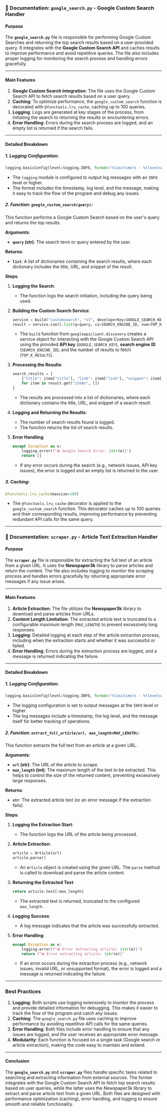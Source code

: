 ### **📄 Documentation: `google_search.py` - Google Custom Search Handler**

#### **Purpose**
The **`google_search.py`** file is responsible for performing Google Custom Searches and returning the top search results based on a user-provided query. It integrates with the **Google Custom Search API** and caches results to improve performance and avoid repetitive queries. The file also includes proper logging for monitoring the search process and handling errors gracefully.

---

#### **Main Features**
1. **Google Custom Search Integration**: The file uses the Google Custom Search API to fetch search results based on a user query.
2. **Caching**: To optimize performance, the `google_custom_search` function is decorated with `@functools.lru_cache`, caching up to 100 queries.
3. **Logging**: Logs are generated at key stages of the process, from initiating the search to returning the results or encountering errors.
4. **Error Handling**: Errors during the search process are logged, and an empty list is returned if the search fails.

---

#### **Detailed Breakdown**

##### 1. **Logging Configuration**:
```python
logging.basicConfig(level=logging.INFO, format="%(asctime)s - %(levelname)s - %(message)s")
```
- The `logging` module is configured to output log messages with an `INFO` level or higher.
- The format includes the timestamp, log level, and the message, making it easy to track the flow of the program and debug any issues.

##### 2. **Function: `google_custom_search(query)`**:
This function performs a Google Custom Search based on the user's query and returns the top results.

**Arguments**:
- **`query` (str)**: The search term or query entered by the user.

**Returns**:
- **`list`**: A list of dictionaries containing the search results, where each dictionary includes the title, URL, and snippet of the result.

**Steps**:
1. **Logging the Search**:
   - The function logs the search initiation, including the query being used.
   
2. **Building the Custom Search Service**:
   ```python
   service = build("customsearch", "v1", developerKey=GOOGLE_SEARCH_KEY)
   result = service.cse().list(q=query, cx=SEARCH_ENGINE_ID, num=TOP_K_RESULTS).execute()
   ```
   - The `build` function from `googleapiclient.discovery` creates a service object for interacting with the Google Custom Search API using the provided **API key** (`GOOGLE_SEARCH_KEY`), **search engine ID** (`SEARCH_ENGINE_ID`), and the number of results to fetch (`TOP_K_RESULTS`).
   
3. **Processing the Results**:
   ```python
   search_results = [
       {"title": item["title"], "link": item["link"], "snippet": item["snippet"]}
       for item in result.get("items", [])
   ]
   ```
   - The results are processed into a list of dictionaries, where each dictionary contains the title, URL, and snippet of a search result.

4. **Logging and Returning the Results**:
   - The number of search results found is logged.
   - The function returns the list of search results.

5. **Error Handling**:
   ```python
   except Exception as e:
       logging.error(f"❌ Google Search Error: {str(e)}")
       return []
   ```
   - If any error occurs during the search (e.g., network issues, API key issues), the error is logged and an empty list is returned to the user.

##### 3. **Caching**:
```python
@functools.lru_cache(maxsize=100)
```
- The `@functools.lru_cache` decorator is applied to the `google_custom_search` function. This decorator caches up to 100 queries and their corresponding results, improving performance by preventing redundant API calls for the same query.

---

### **📄 Documentation: `scraper.py` - Article Text Extraction Handler**

#### **Purpose**
The **`scraper.py`** file is responsible for extracting the full text of an article from a given URL. It uses the **Newspaper3k** library to parse articles and return the content. The file also includes logging to monitor the scraping process and handles errors gracefully by returning appropriate error messages if any issue arises.

---

#### **Main Features**
1. **Article Extraction**: The file utilizes the **Newspaper3k** library to download and parse articles from URLs.
2. **Content Length Limitation**: The extracted article text is truncated to a configurable maximum length (`MAX_LENGTH`) to prevent excessively long responses.
3. **Logging**: Detailed logging at each step of the article extraction process, including when the extraction starts and whether it was successful or failed.
4. **Error Handling**: Errors during the extraction process are logged, and a message is returned indicating the failure.

---

#### **Detailed Breakdown**

##### 1. **Logging Configuration**:
```python
logging.basicConfig(level=logging.INFO, format="%(asctime)s - %(levelname)s - %(message)s")
```
- The logging configuration is set to output messages at the `INFO` level or higher.
- The log messages include a timestamp, the log level, and the message itself for better tracking of operations.

##### 2. **Function: `extract_full_article(url, max_length=MAX_LENGTH)`**:
This function extracts the full text from an article at a given URL.

**Arguments**:
- **`url` (str)**: The URL of the article to scrape.
- **`max_length` (int)**: The maximum length of the text to be extracted. This helps to control the size of the returned content, preventing excessively large responses.

**Returns**:
- **`str`**: The extracted article text (or an error message if the extraction fails).

**Steps**:
1. **Logging the Extraction Start**:
   - The function logs the URL of the article being processed.

2. **Article Extraction**:
   ```python
   article = Article(url)
   article.parse()
   ```
   - An `Article` object is created using the given URL. The `parse` method is called to download and parse the article content.

3. **Returning the Extracted Text**:
   ```python
   return article.text[:max_length]
   ```
   - The extracted text is returned, truncated to the configured `max_length`.

4. **Logging Success**:
   - A log message indicates that the article was successfully extracted.

5. **Error Handling**:
   ```python
   except Exception as e:
       logging.error(f"❌ Error extracting article: {str(e)}")
       return f"❌ Error extracting article: {str(e)}"
   ```
   - If an error occurs during the extraction process (e.g., network issues, invalid URL, or unsupported format), the error is logged and a message is returned indicating the failure.

---

### **Best Practices**
1. **Logging**: Both scripts use logging extensively to monitor the process and provide detailed information for debugging. This makes it easier to track the flow of the program and catch any issues.
2. **Caching**: The `google_search.py` file uses caching to improve performance by avoiding repetitive API calls for the same queries.
3. **Error Handling**: Both files include error handling to ensure that any issues are logged, and the user receives an appropriate error message.
4. **Modularity**: Each function is focused on a single task (Google search or article extraction), making the code easy to maintain and extend.

---

#### **Conclusion**
The **`google_search.py`** and **`scraper.py`** files handle specific tasks related to searching and extracting information from external sources. The former integrates with the Google Custom Search API to fetch top search results based on user queries, while the latter uses the Newspaper3k library to extract and parse article text from a given URL. Both files are designed with performance optimization (caching), error handling, and logging to ensure smooth and reliable functionality.